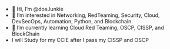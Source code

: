 - 👋 Hi, I’m @dosJunkie
- 👀 I’m interested in Networking, RedTeaming, Security, Cloud, DevSecOps, Automation, Python, and Blockchain.
- 🌱 I’m currently learning Cloud Red Teaming, OSCP, CISSP, and BlockChain 
- I will Study for my CCIE after I pass my CISSP and OSCP 
